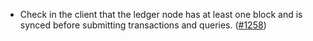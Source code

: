 - Check in the client that the ledger node has at least one
  block and is synced before submitting transactions and queries.
  ([#1258](https://github.com/anoma/namada/pull/1258))